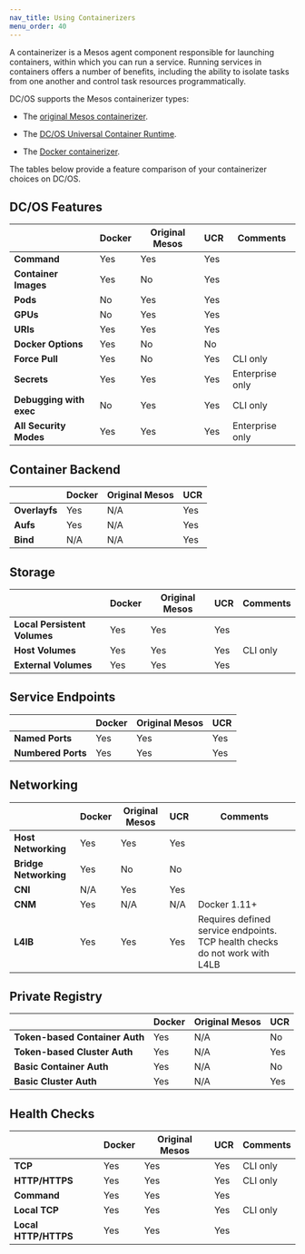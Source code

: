 ```yaml
---
nav_title: Using Containerizers
menu_order: 40
---
```


A containerizer is a Mesos agent component responsible for launching containers, within which you can run a service. Running services in containers offers a number of benefits, including the ability to isolate tasks from one another and control task resources programmatically.

DC/OS supports the Mesos containerizer types:

- The [original Mesos containerizer](/docs/1.9/deploying-services/containerizers/mesos-containerizer/).

- The [DC/OS Universal Container Runtime](/docs/1.9/deploying-services/containerizers/ucr/).

- The [Docker containerizer](/docs/1.9/deploying-services/containerizers/docker-containerizer/).

The tables below provide a feature comparison of your containerizer choices on DC/OS.

## DC/OS Features

| 																				| Docker			| Original Mesos				| UCR 			| Comments |
| --------------------------------------- | ----------- | --------------------- | --------- | -------- |
| **Command**                             | Yes          | Yes                   | Yes      |          |
| **Container Images** 										| Yes					| No										| Yes				|					 |
| **Pods**																| No					| Yes										| Yes				|					 |
| **GPUs**																| No					| Yes										| Yes				|					 |
| **URIs**																| Yes					| Yes										| Yes				|					 |
| **Docker Options**											| Yes					| No										| No				|					 |
| **Force Pull**													| Yes					| No										| Yes				|	CLI only |
| **Secrets**															| Yes					| Yes										| Yes				| Enterprise only |
| **Debugging with exec**         				| No					| Yes										| Yes				|	CLI only |
| **All Security Modes**									| Yes					| Yes										| Yes				| Enterprise only |

## Container Backend

|																					|	Docker			|	Original Mesos				|	UCR			  |
| --------------------------------------- | ----------- | --------------------- | --------- |
| **Overlayfs**                           | Yes         | N/A                   | Yes       |
| **Aufs**                                | Yes         | N/A                   | Yes       |
| **Bind**                                | N/A         | N/A                   | Yes       |

## Storage

|																					|	Docker			|	Original Mesos				|	UCR				| Comments  |
| --------------------------------------- | ----------- | --------------------- | --------- | --------- |
| **Local Persistent Volumes**						| Yes					| Yes										| Yes				|						|
| **Host Volumes**												| Yes					| Yes									  | Yes				| CLI only  |
| **External Volumes**                    | Yes         | Yes                   | Yes       |           |

## Service Endpoints

|																					|	Docker			|	Original Mesos				|	UCR				|
| --------------------------------------- | ----------- | --------------------- | --------- |
| **Named Ports**													| Yes					| Yes										| Yes				|
| **Numbered Ports**											| Yes					| Yes										| Yes				|

## Networking

|																					|	Docker			|	Original Mesos				|	UCR				|Comments   |
| --------------------------------------- | ----------- | --------------------- | --------- | --------- |
| **Host Networking**       							| Yes					| Yes										| Yes				|						|
| **Bridge Networking**       						| Yes					| No										| No				|						|
| **CNI**         												| N/A					| Yes										| Yes				|						|
| **CNM**                    							| Yes					| N/A										| N/A				| Docker 1.11+ |
| **L4lB**        												| Yes					| Yes										| Yes				|	Requires defined service endpoints. TCP health checks do not work with L4LB |

## Private Registry

|																	|	Docker			|	Original Mesos				|	UCR				|
| ------------------------------- | ----------- | --------------------- | --------- |
| **Token-based Container Auth**	| Yes					| N/A										| No				|
| **Token-based Cluster Auth**		| Yes					| N/A										| Yes				|
| **Basic Container Auth**        | Yes         | N/A                   | No        |
| **Basic Cluster Auth**          | Yes         | N/A                   | Yes       |

## Health Checks

|																					|	Docker			|	Original Mesos				|	UCR				|Comments   |
| --------------------------------------- | ----------- | --------------------- | --------- | --------- |
| **TCP**													        | Yes					| Yes										| Yes				|	CLI only	|
| **HTTP/HTTPS**                          | Yes         | Yes                   | Yes       | CLI only  |
| **Command**                             | Yes         | Yes                   | Yes       |           |
| **Local TCP**                           | Yes         | Yes                   | Yes       | CLI only  |
| **Local HTTP/HTTPS**                    | Yes         | Yes                   | Yes       |           |
